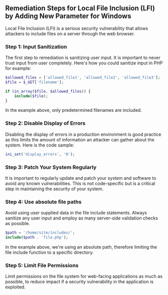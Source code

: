 

## Remediation Steps for Local File Inclusion (LFI) by Adding New Parameter for Windows
Local File Inclusion (LFI) is a serious security vulnerability that allows attackers to include files on a server through the web browser.

### Step 1: Input Sanitization
The first step to remediation is sanitizing user input. It is important to never trust input from user completely. Here's how you could sanitize input in PHP for example:
```php
$allowed_files = ['allowed_file1', 'allowed_file2', 'allowed_file3'];
$file = $_GET['filename'];

if (in_array($file, $allowed_files)) {
    include($file);
}
```
In the example above, only predetermined filenames are included.

### Step 2: Disable Display of Errors
Disabling the display of errors in a production environment is good practice as this limits the amount of information an attacker can gather about the system. Here is the code sample:
```php
ini_set('display_errors', '0');
```

### Step 3: Patch Your System Regularly
It is important to regularly update and patch your system and software to avoid any known vulnerabilities. This is not code-specific but is a critical step in maintaining the security of your system.

### Step 4: Use absolute file paths
Avoid using user supplied data in the file include statements. Always sanitize any user input and employ as many server-side validation checks as possible.
```php
$path = '/home/site/includes/';
include($path . 'file.php');
```
In the example above, we're using an absolute path, therefore limiting the file include function to a specific directory.

### Step 5: Limit File Permissions
Limit permissions on the file system for web-facing applications as much as possible, to reduce impact if a security vulnerability in the application is exploited.